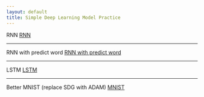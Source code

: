 ```yaml
---
layout: default
title: Simple Deep Learning Model Practice
---
```

RNN
[RNN](https://github.com/parknam5125/Python_Practice_for_ML-DL/blob/main/RNN.py)

---
RNN with predict word
[RNN with predict word](https://github.com/parknam5125/Python_Practice_for_ML-DL/blob/main/RNN_Word_Predict.py)

---
LSTM
[LSTM](https://github.com/parknam5125/Python_Practice_for_ML-DL/blob/main/LSTM.py)

---
Better MNIST (replace SDG with ADAM)
[MNIST](https://github.com/parknam5125/Python_Practice_for_ML-DL/blob/main/MNIST_replace_SDG_with_Adam.py)
